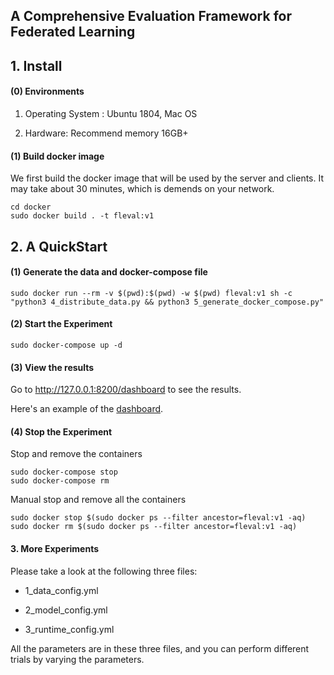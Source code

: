 ## A Comprehensive Evaluation Framework for Federated Learning

## 1. Install 

#### (0) Environments

1. Operating System : Ubuntu 1804, Mac OS

2. Hardware: Recommend memory 16GB+

#### (1) Build docker image

We first build the docker image that will be used by the server and clients. It may take about 30 minutes, which is demends on your network.

```shell script
cd docker
sudo docker build . -t fleval:v1
```

## 2. A QuickStart

#### (1) Generate the data and docker-compose file

```shell script
sudo docker run --rm -v $(pwd):$(pwd) -w $(pwd) fleval:v1 sh -c "python3 4_distribute_data.py && python3 5_generate_docker_compose.py"
```

#### (2) Start the Experiment

```shell script
sudo docker-compose up -d
```

#### (3) View the results

Go to http://127.0.0.1:8200/dashboard to see the results.

Here's an example of the [dashboard](./dashboard.png).

#### (4) Stop the Experiment

Stop and remove the containers

```shell script
sudo docker-compose stop
sudo docker-compose rm
```

Manual stop and remove all the containers

```shell script
sudo docker stop $(sudo docker ps --filter ancestor=fleval:v1 -aq)
sudo docker rm $(sudo docker ps --filter ancestor=fleval:v1 -aq)
```

#### 3. More Experiments

Please take a look at the following three files:

- 1_data_config.yml

- 2_model_config.yml

- 3_runtime_config.yml

All the parameters are in these three files, and you can perform different trials by varying the parameters.